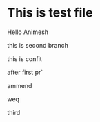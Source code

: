 # This is test file

Hello Animesh


this is second branch

this is confit

after first pr`

ammend

weq

third